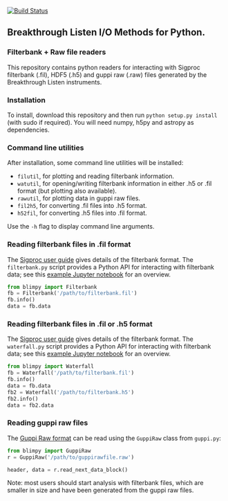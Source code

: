 [![Build Status](https://travis-ci.org/UCBerkeleySETI/blimpy.svg?branch=master)](https://travis-ci.org/UCBerkeleySETI/blimpy)

## Breakthrough Listen I/O Methods for Python.

### Filterbank + Raw file readers

This repository contains python readers for interacting with Sigproc filterbank (.fil), HDF5 (.h5) and guppi raw (.raw) files generated
by the Breakthrough Listen instruments.

### Installation

To install, download this repository and then run `python setup.py install` (with sudo if required). You will need numpy, h5py and astropy as dependencies.

### Command line utilities

After installation, some command line utilities will be installed:
* `filutil`, for plotting and reading filterbank information.
* `watutil`, for opening/writing filterbank information in either .h5 or .fil format (but plotting also available).
* `rawutil`, for plotting data in guppi raw files.
* `fil2h5`, for converting .fil files into .h5 format.
* `h52fil`, for converting .h5 files into .fil format.

Use the `-h` flag to display command line arguments.

### Reading filterbank files in .fil format
The [Sigproc user guide](http://sigproc.sourceforge.net/sigproc.pdf) gives details of the filterbank format. The `filterbank.py` script provides a Python API for interacting with filterbank data; see this [example Jupyter notebook](https://github.com/UCBerkeleySETI/breakthrough/blob/master/GBT/voyager/voyager.ipynb) for an overview.

```python
from blimpy import Filterbank
fb = Filterbank('/path/to/filterbank.fil')
fb.info()
data = fb.data
```

### Reading filterbank files in .fil or .h5 format
The [Sigproc user guide](http://sigproc.sourceforge.net/sigproc.pdf) gives details of the filterbank format. The `waterfall.py` script provides a Python API for interacting with filterbank data; see this [example Jupyter notebook](https://github.com/UCBerkeleySETI/breakthrough/blob/master/GBT/voyager/voyager.ipynb) for an overview.

```python
from blimpy import Waterfall
fb = Waterfall('/path/to/filterbank.fil')
fb.info()
data = fb.data
fb2 = Waterfall('/path/to/filterbank.h5')
fb2.info()
data = fb2.data

```

### Reading guppi raw files
The [Guppi Raw format](https://github.com/UCBerkeleySETI/breakthrough/blob/master/doc/RAW-File-Format.md) can be read using the `GuppiRaw` class from `guppi.py`:

```python
from blimpy import GuppiRaw
r = GuppiRaw('/path/to/guppirawfile.raw')

header, data = r.read_next_data_block()
```

Note: most users should start analysis with filterbank files, which are smaller in size and have been generated from the guppi raw files.
